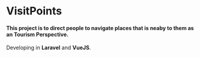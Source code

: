 # VisitPoints

#### This project is to direct people to navigate places that is neaby to them as an Tourism Perspective.

Developing in **Laravel** and **VueJS**.
